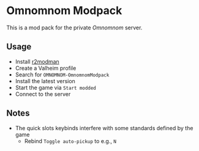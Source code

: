 # Omnomnom Modpack

This is a mod pack for the private *Omnomnom* server.

## Usage

- Install [r2modman](https://github.com/ebkr/r2modmanPlus#installing)
- Create a Valheim profile
- Search for `OMNOMNOM-OmnomnomModpack`
- Install the latest version
- Start the game via `Start modded`
- Connect to the server

## Notes

- The quick slots keybinds interfere with some standards defined by the game
    - Rebind `Toggle auto-pickup` to e.g., `N`
